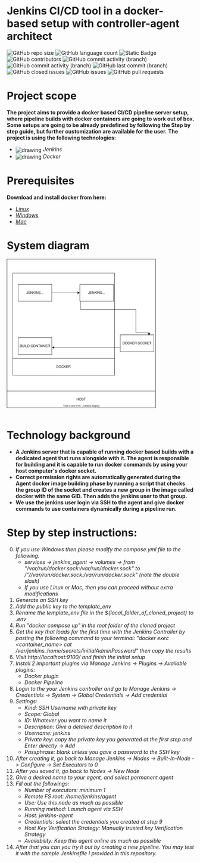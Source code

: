 # Jenkins CI/CD tool in a docker-based setup with controller-agent architect

![GitHub repo size](https://img.shields.io/github/repo-size/IPHUN1989/jenkins-docker-based-controller-agent)
![GitHub language count](https://img.shields.io/github/languages/count/IPHUN1989/jenkins-docker-based-controller-agent)
![Static Badge](https://img.shields.io/badge/total%20number%20of%20tracked%20files-10-blue)
![GitHub contributors](https://img.shields.io/github/contributors/IPHUN1989/jenkins-docker-based-controller-agent)
![GitHub commit activity (branch)](https://img.shields.io/github/commit-activity/t/IPHUN1989/jenkins-docker-based-controller-agent?label=total%20commits)
![GitHub commit activity (branch)](https://img.shields.io/github/commit-activity/m/IPHUN1989/jenkins-docker-based-controller-agent?label=monthly%20commits)
![GitHub last commit (branch)](https://img.shields.io/github/last-commit/IPHUN1989/jenkins-docker-based-controller-agent/development)
![GitHub closed issues](https://img.shields.io/github/issues-closed/IPHUN1989/jenkins-docker-based-controller-agent)
![GitHub issues](https://img.shields.io/github/issues-raw/IPHUN1989/jenkins-docker-based-controller-agent)
![GitHub pull requests](https://img.shields.io/github/issues-pr/IPHUN1989/jenkins-docker-based-controller-agent)


# Project scope
**The project aims to provide a docker based CI/CD pipeline server setup, where pipeline builds with docker containers are going to work out of box. Some setups are going to be already predefined by following the Step by step guide, but further customization are available for the user.**
**The project is using the following technologies:**
- <img src="https://upload.wikimedia.org/wikipedia/commons/e/e9/Jenkins_logo.svg" alt="drawing" width="30" height="30" align="center"/> *Jenkins* 
- <img src="https://raw.githubusercontent.com/yurijserrano/Github-Profile-Readme-Logos/042e36c55d4d757621dedc4f03108213fbb57ec4/cloud/docker.svg" alt="drawing" width="30" height="40" align="center"/> *Docker* 

# Prerequisites

**Download and install docker from here:**
- *<a href="https://docs.docker.com/desktop/install/linux-install/"> Linux </a>*
- *<a href="https://docs.docker.com/desktop/install/windows-install/"> Windows </a>*
- *<a href="https://docs.docker.com/desktop/install/mac-install/"> Mac </a>*


# System diagram

<img src="docs/system.svg" alt="drawing" width="400" align="center"/>

<br>
<br>

# Technology background
- **A Jenkins server that is capable of running docker based builds with a dedicated agent that runs alongside with it. The agent is responsible for building and it is capable to run docker commands by using your host computer's docker socket.**
- **Correct permission rights are automatically generated during the Agent docker image building phase by running a script that checks the group ID of the socket and creates a new group in the image called docker with the same GID. Then adds the jenkins user to that group.** 
- **We use the jenkins user login via SSH to the agent and give docker commands to use containers dynamically during a pipeline run.**

# Step by step instructions:

0. *If you use Windows then please modify the compose.yml file to the following:*
    - *services -> jenkins_agent -> volumes -> from "/var/run/docker.sock:/var/run/docker.sock" to       /"//var/run/docker.sock:/var/run/docker.sock" (note the double slash)*
    - *If you use Linux or Mac, then you can proceed without extra modifications* 
1. *Generate an SSH key*
2. *Add the public key to the template_env* 
3. *Rename the template_env file in the ${local_folder_of_cloned_project} to .env*
4. *Run "docker compose up" in the root folder of the cloned project*
5. *Get the key that loads for the first time with the Jenkins Controller by pasting the following command to your terminal: "docker exec <container_name> cat /var/jenkins_home/secrets/initialAdminPassword" then copy the results*
6. *Visit http://localhost:9100/ and finish the initial setup*
7. *Install 2 important plugins via Manage Jenkins -> Plugins -> Available plugins:* 
    - *Docker plugin*
    - *Docker Pipeline*
8.  *Login to the your Jenkins controller and go to Manage Jenkins -> Credentials -> System -> Global Credentials -> Add credential*
9. *Settings:*
    - *Kind: SSH Username with private key*
    - *Scope: Global*
    - *ID: Whatever you want to name it*
    - *Description: Give a detailed description to it*
    - *Username: jenkins*
    - *Private key: copy the private key you generated at the first step and Enter directly -> Add*
    - *Passphrase: blank unless you gave a password to the SSH key*
10. *After creating it, go back to Manage Jenkins -> Nodes -> Built-In-Node -> Configure -> Set Executors to 0*
11. *After you saved it, go back to Nodes -> New Node*
12. *Give a desired name to your agent, and select permanent agent*
13. *Fill out the followings:*
    - *Number of executors: minimum 1*
    - *Remote FS root: /home/jenkins/agent*
    - *Use: Use this node as much as possible*
    - *Running method: Launch agent via SSH*
    - *Host: jenkins-agent*
    - *Credentials: select the credentials you created at step 9*
    - *Host Key Verification Strategy: Manually trusted key Verification Strategy*
    - *Availability: Keep this agent online as much as possible*
14. *After that you can you try it out by creating a new pipeline. You may test it with the sample Jenkinsfile I provided in this repository.*
